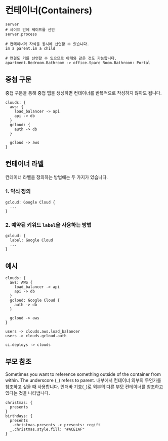 # 컨테이너(Containers)

```d2
server
# 셰이프 안에 셰이프를 선언
server.process

# 컨테이너와 자식을 동시에 선언할 수 있습니다.
im a parent.im a child

# 연결도 키를 선언할 수 있으므로 아래와 같은 것도 가능합니다.
apartment.Bedroom.Bathroom -> office.Spare Room.Bathroom: Portal
```

<div className="embedSVG" dangerouslySetInnerHTML={{__html: require('@site/static/img/generated/containers-1.svg2')}}></div>

## 중첩 구문

중첩 구문을 통해 중첩 맵을 생성하면 컨테이너를 반복적으로 작성하지 않아도 됩니다.

```d2
clouds: {
  aws: {
    load_balancer -> api
    api -> db
  }
  gcloud: {
    auth -> db
  }

  gcloud -> aws
}
```

<div className="embedSVG" dangerouslySetInnerHTML={{__html: require('@site/static/img/generated/containers-2.svg2')}}></div>

## 컨테이너 라벨

컨테이너 라벨을 정의하는 방법에는 두 가지가 있습니다.

### 1. 약식 정의

```d2
gcloud: Google Cloud {
  ...
}
```

### 2. 예약된 키워드 `label`을 사용하는 방법

```d2
gcloud: {
  label: Google Cloud
  ...
}
```

## 예시

```d2
clouds: {
  aws: AWS {
    load_balancer -> api
    api -> db
  }
  gcloud: Google Cloud {
    auth -> db
  }

  gcloud -> aws
}

users -> clouds.aws.load_balancer
users -> clouds.gcloud.auth

ci.deploys -> clouds
```

<div className="embedSVG" dangerouslySetInnerHTML={{__html: require('@site/static/img/generated/containers-3.svg2')}}></div>

## 부모 참조

Sometimes you want to reference something outside of the container from within. The underscore (`_`) refers to parent.
내부에서 컨테이너 외부의 무언가를 참조하고 싶을 때 사용합니다.
언더바 기호(`_`)로 외부의 다른 부모 컨테이너를 참조하고 있다는 것을 나타냅니다.

```d2
christmas: {
  presents
}
birthdays: {
  presents
  _.christmas.presents -> presents: regift
  _.christmas.style.fill: "#ACE1AF"
}
```

<div className="embedSVG" dangerouslySetInnerHTML={{__html: require('@site/static/img/generated/containers-underscore.svg2')}}></div>
